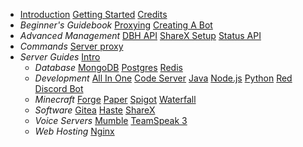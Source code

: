 * [Introduction](/introduction)
  [Getting Started](/getting-started)
  [Credits](/credits)
* *Beginner's Guidebook*
  [Proxying](/beginner/proxying)
  [Creating A Bot](/beginner/creating-a-bot)
* *Advanced Management*
  [DBH API](/advanced/dbh-api)
  [ShareX Setup](/advanced/sharex-setup)
  [Status API](/advanced/status-api)
* *Commands*
  [Server proxy](/commands/server/proxy)
* *Server Guides*
  [Intro](/server/intro)
    * *Database*
    [MongoDB](/server/database/mongodb)
    [Postgres](/server/database/postgres)
    [Redis](/server/database/redis)
    * *Development*
    [All In One](/server/development/aio)
    [Code Server](/server/development/code-server)
    [Java](/server/development/java)
    [Node.js](/server/development/nodejs)
    [Python](/server/development/python)
    [Red Discord Bot](/server/development/rdb)
    * *Minecraft*
    [Forge](/server/minecraft/forge)
    [Paper](/server/minecraft/paper)
    [Spigot](/server/minecraft/spigot)
    [Waterfall](/server/minecraft/waterfall)
    * *Software*
    [Gitea](/server/software/gitea)
    [Haste](/server/software/haste)
    [ShareX](/server/software/sharex)
    * *Voice Servers*
    [Mumble](/server/voice-server/mumble)
    [TeamSpeak 3](/server/voice-server/teamspeak3)
    * *Web Hosting*
    [Nginx](/server/web-hosting/nginx)
